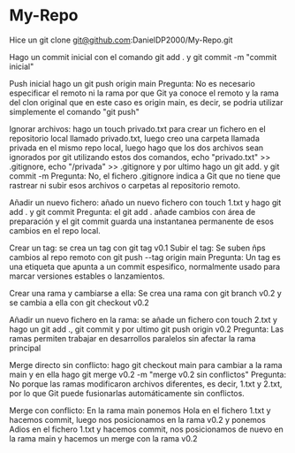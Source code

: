 # My-Repo
Hice un git clone git@github.com:DanielDP2000/My-Repo.git

Hago un commit inicial con el comando git add . y git commit -m "commit inicial"

Push inicial hago un git push origin main
Pregunta: No es necesario especificar el remoto ni la rama por que Git ya conoce el remoto y la rama del clon original que en este caso es origin main, es decir, se podria utilizar simplemente el comando "git push"

Ignorar archivos: hago un touch privado.txt para crear un fichero en el repositorio local llamado privado.txt, luego creo una carpeta llamada privada en el mismo repo local, luego hago que los dos archivos sean ignorados por git utilizando estos dos comandos, echo "privado.txt" >> .gitignore, echo "/privada" >> .gitignore y por ultimo hago un git add. y git commit -m 
Pregunta: No, el fichero .gitignore indica a Git que no tiene que rastrear ni subir esos archivos o carpetas al repositorio remoto.

Añadir un nuevo fichero: añado un nuevo fichero con touch 1.txt y hago git add . y git commit
Pregunta: el git add . añade cambios con área de preparación y el git commit guarda una instantanea permanente de esos cambios en el repo local.

Crear un tag: se crea un tag con git tag v0.1
Subir el tag: Se suben ñps cambios al repo remoto con git push --tag origin main
Pregunta: Un tag es una etiqueta que apunta a un commit espesifico, normalmente usado para marcar versiones estables o lanzamientos.

Crear una rama y cambiarse a ella: Se crea una rama con git branch v0.2 y se cambia a ella con git checkout v0.2

Añadir un nuevo fichero en la rama: se añade un fichero con touch 2.txt y hago un git add ., git commit y por ultimo git push origin v0.2
Pregunta: Las ramas permiten trabajar en desarrollos paralelos sin afectar la rama principal

Merge directo sin conflicto: hago git checkout main para cambiar a la rama main y en ella hago git merge v0.2 -m "merge v0.2 sin conflictos"
Pregunta: No porque las ramas modificaron archivos diferentes, es decir, 1.txt y 2.txt, por lo que Git puede fusionarlas automáticamente sin conflictos.
 
Merge con conflicto: En la rama main ponemos Hola en el fichero 1.txt y hacemos commit, luego nos posicionamos en la rama v0.2 y ponemos Adios en el fichero 1.txt y hacemos commit, nos posicionamos de nuevo en la rama main y hacemos un merge con la rama v0.2


